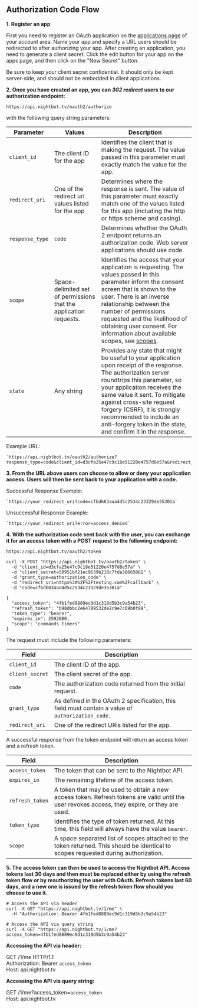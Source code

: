 ## Authorization Code Flow

**1. Register an app**

  First you need to register an OAuth application on the [applications page](https://beta.nightbot.tv/account/applications) of your account area. Name your app and specify a URL users should be redirected to after authorizing your app. After creating an application, you need to generate a client secret. Click the edit button for your app on the apps page, and then click on the "New Secret" button.

<aside class="notice">
Be sure to keep your client secret confidential. It should only be kept server-side, and should not be embedded in client applications.
</aside>

**2. Once you have created an app, you can *302 redirect* users to our authorization endpoint:**

  `https://api.nightbot.tv/oauth2/authorize`

  with the following query string parameters:

<table>
  <thead>
    <tr>
      <th style="width: 100px;">Parameter</th>
      <th>Values</th>
      <th>Description</th>
    </tr>
  </thead>
  <tbody>
    <tr>
      <td><code><span>client_id</span></code></td>
      <td>The client ID for the app</td>
      <td>Identifies the client that is making the request. The value passed in this parameter must exactly match the value for the app.</td>
    </tr>
    <tr>
      <td><code><span>redirect_uri</span></code></td>
      <td>One of the redirect url values listed for the app</td>
      <td>Determines where the response is sent. The value of this parameter must exactly match one of the values listed for this app (including the http or https scheme and casing).</td>
    </tr>
    <tr>
      <td><code><span>response_type</span></code></td>
      <td><code>code</code></td>
      <td>Determines whether the OAuth 2 endpoint returns an authorization code. Web server applications should use code.</td>
    </tr>
    <tr>
      <td><code><span>scope</span></code></td>
      <td>Space-delimited set of permissions that the application requests.</td>
      <td>Identifies the access that your application is requesting. The values passed in this parameter inform the consent screen that is shown to the user. There is an inverse relationship between the number of permissions requested and the likelihood of obtaining user consent. For information about available scopes, see <a href="#scopes">scopes</a>.</td>
    </tr>
    <tr>
      <td><code><span>state</span></code></td>
      <td>Any string</td>
      <td>Provides any state that might be useful to your application upon receipt of the response. The authorization server roundtrips this parameter, so your application receives the same value it sent. To mitigate against cross-site request forgery (CSRF), it is strongly recommended to include an anti-forgery token in the state, and confirm it in the response.</td>
    </tr>
  </tbody>
</table>

Example URL:

    `https://api.nightbot.tv/oauth2/authorize?response_type=code&client_id=d3cfa25e47c9c18e51220e4757d8e57a&redirect_uri=https%3A%2F%2Ftesting.com%2Fcallback&scope=commands%20timers`

**3. From the URL above users can choose to allow or deny your application access. Users will then be sent back to your application with a code.**

Successful Response Example:

    `https://your_redirect_uri?code=cfbdb83aaa4d5c2534c23329de35301a`

Unsuccessful Response Example:

    `https://your_redirect_uri?error=access_denied`

**4. With the authorization code sent back with the user, you can exchange it for an access token with a POST request to the following endpoint:**

  `https://api.nightbot.tv/oauth2/token`

```cURL
curl -X POST "https://api.nightbot.tv/oauth2/token" \
  -d "client_id=d3cfa25e47c9c18e51220e4757d8e57a" \
  -d "client_secret=50951bf21ec9639b210c7fda38665861" \
  -d "grant_type=authorization_code" \
  -d "redirect_uri=https%3A%2F%2Ftesting.com%2Fcallback" \
  -d "code=cfbdb83aaa4d5c2534c23329de35301a"

{
  "access_token": "4fb1fed8889ec9d1c319d5b3c9a54b23",
  "refresh_token": "b98dbbc2e64789532de2c9e7c69b0f89",
  "token_type": "bearer",
  "expires_in": 2592000,
  "scope": "commands timers"
}
```

The request must include the following parameters:

<table>
  <thead>
    <tr>
      <th style="width: 100px;">Field</th>
      <th>Description</th>
    </tr>
  </thead>
  <tbody>
    <tr>
      <td><code><span>client_id</span></code></td>
      <td>The client ID of the app.</td>
    </tr>
    <tr>
      <td><code><span>client_secret</span></code></td>
      <td>The client secret of the app.</td>
    </tr>
    <tr>
      <td><code><span>code</span></code></td>
      <td>The authorization code returned from the initial request.</td>
    </tr>
    <tr>
      <td><code><span>grant_type</span></code></td>
      <td>As defined in the OAuth 2 specification, this field must contain a
      value of <code><span>authorization_code</span></code>.</td>
    </tr>
    <tr>
      <td><code><span>redirect_uri</span></code></td>
      <td>One of the redirect URIs listed for the app.</td>
    </tr>
  </tbody>
</table>

A successful response from the token endpoint will return an access token and a refresh token.

<table>
  <thead>
    <tr>
      <th style="width: 100px;">Field</th>
      <th>Description</th>
    </tr>
  </thead>
  <tbody>
    <tr>
      <td><code><span>access_token</span></code></td>
      <td>The token that can be sent to the Nightbot API.</td>
    </tr>
    <tr>
      <td><code><span>expires_in</span></code></td>
      <td>The remaining lifetime of the access token.</td>
    </tr>
    <tr>
      <td><code><span>refresh_token</span></code></td>
      <td>A token that may be used to obtain a new access token. Refresh tokens
      are valid until the user revokes access, they expire, or they are used.
    </tr>
    <tr>
      <td><code><span>token_type</span></code></td>
      <td>Identifies the type of token returned. At this time, this field will
      always have the value <code><span>bearer</span></code>.</td>
    </tr>
    <tr>
      <td><code><span>scope</span></code></td>
      <td>A space separated list of scopes attached to the token returned.
      This should be identical to scopes requested during authorization.</td>
    </tr>
  </tbody>
</table>

**5. The access token can then be used to access the Nightbot API. Access tokens last 30 days and then must be replaced either by using the refresh token flow or by reauthorizing the user with OAuth. Refresh tokens last 60 days, and a new one is issued by the refresh token flow should you choose to use it.**

```cURL
# Access the API via header
curl -X GET "https://api.nightbot.tv/1/me" \
  -H "Authorization: Bearer 4fb1fed8889ec9d1c319d5b3c9a54b23"

# Access the API via query string
curl -X GET "https://api.nightbot.tv/1/me?access_token=4fb1fed8889ec9d1c319d5b3c9a54b23"
```

**Accessing the API via header:**

<aside>
GET /1/me HTTP/1.1<br>
Authorization: Bearer <code>access_token</code><br>
Host: api.nightbot.tv
</aside>

**Accessing the API via query string:**

<aside>
GET /1/me?access_token=<code>access_token</code><br>
Host: api.nightbot.tv
</aside>
